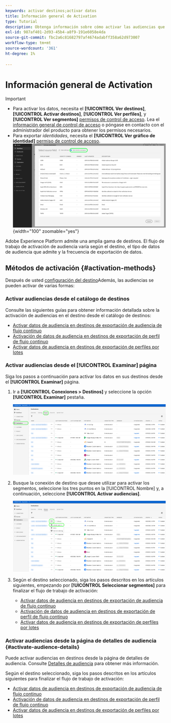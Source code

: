 ```yaml
---
keywords: activar destinos;activar datos
title: Información general de Activation
type: Tutorial
description: Obtenga información sobre cómo activar las audiencias que tiene en Adobe Experience Platform en varios tipos de destinos.
exl-id: 987af401-2d93-45b4-a8f9-191e6058e4da
source-git-commit: fbc2a6c81682797af4674adabff358a62d973007
workflow-type: tm+mt
source-wordcount: '361'
ht-degree: 1%

---
```


# Información general de Activation

>[!IMPORTANT]
> 
>* Para activar los datos, necesita el **[!UICONTROL Ver destinos]**, **[!UICONTROL Activar destinos]**, **[!UICONTROL Ver perfiles]**, y **[!UICONTROL Ver segmentos]** [permisos de control de acceso](/help/access-control/home.md#permissions). Lea el [información general de control de acceso](/help/access-control/ui/overview.md) o póngase en contacto con el administrador del producto para obtener los permisos necesarios.
>* Para exportar *identidades*, necesita el **[!UICONTROL Ver gráfico de identidad]** [permiso de control de acceso](/help/access-control/home.md#permissions). <br> ![Seleccione el área de nombres de identidad resaltada en el flujo de trabajo para activar audiencias en los destinos.](/help/destinations/assets/overview/export-identities-to-destination.png "Seleccione el área de nombres de identidad resaltada en el flujo de trabajo para activar audiencias en los destinos."){width="100" zoomable="yes"}

Adobe Experience Platform admite una amplia gama de destinos. El flujo de trabajo de activación de audiencia varía según el destino, el tipo de datos de audiencia que admite y la frecuencia de exportación de datos.

## Métodos de activación {#activation-methods}

Después de usted [configuración del destino](connect-destination.md)Además, las audiencias se pueden activar de varias formas:

### Activar audiencias desde el catálogo de destinos

Consulte las siguientes guías para obtener información detallada sobre la activación de audiencias en el destino desde el catálogo de destinos:

* [Activar datos de audiencia en destinos de exportación de audiencia de flujo continuo](activate-segment-streaming-destinations.md)
* [Activación de datos de audiencia en destinos de exportación de perfil de flujo continuo](activate-streaming-profile-destinations.md)
* [Activar datos de audiencia en destinos de exportación de perfiles por lotes](activate-batch-profile-destinations.md)

### Activar audiencias desde el [!UICONTROL Examinar] página

Siga los pasos a continuación para activar los datos en sus destinos desde el **[!UICONTROL Examinar]** página.

1. Ir a **[!UICONTROL Conexiones > Destinos]** y seleccione la opción **[!UICONTROL Examinar]** pestaña.

   ![Ficha Examinar](../assets/ui/activation-overview/browse-tab.png)

1. Busque la conexión de destino que desee utilizar para activar los segmentos, seleccione los tres puntos en la [!UICONTROL Nombre] y, a continuación, seleccione **[!UICONTROL Activar audiencias]**.

   ![Botón Activar audiencias](../assets/ui/activation-overview/activate-segments.png)

1. Según el destino seleccionado, siga los pasos descritos en los artículos siguientes, empezando por **[!UICONTROL Seleccionar segmentos]** para finalizar el flujo de trabajo de activación:

   * [Activar datos de audiencia en destinos de exportación de audiencia de flujo continuo](activate-segment-streaming-destinations.md)
   * [Activación de datos de audiencia en destinos de exportación de perfil de flujo continuo](activate-streaming-profile-destinations.md)
   * [Activar datos de audiencia en destinos de exportación de perfiles por lotes](activate-batch-profile-destinations.md)

### Activar audiencias desde la página de detalles de audiencia {#activate-audience-details}

Puede activar audiencias en destinos desde la página de detalles de audiencia. Consulte [Detalles de audiencia](../../segmentation/ui/overview.md#audience-details) para obtener más información.

Según el destino seleccionado, siga los pasos descritos en los artículos siguientes para finalizar el flujo de trabajo de activación:

* [Activar datos de audiencia en destinos de exportación de audiencia de flujo continuo](activate-segment-streaming-destinations.md)
* [Activación de datos de audiencia en destinos de exportación de perfil de flujo continuo](activate-streaming-profile-destinations.md)
* [Activar datos de audiencia en destinos de exportación de perfiles por lotes](activate-batch-profile-destinations.md)
